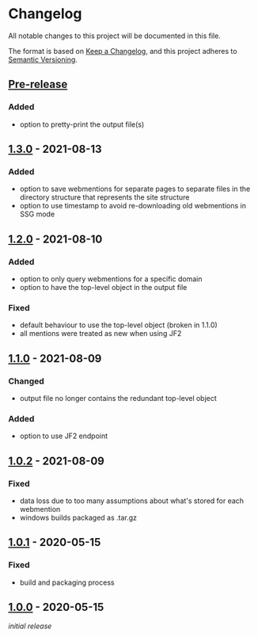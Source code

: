 # Changelog
All notable changes to this project will be documented in this file.

The format is based on [Keep a Changelog](https://keepachangelog.com/en/1.0.0/),
and this project adheres to [Semantic Versioning](https://semver.org/spec/v2.0.0.html).

## [Pre-release]
### Added
* option to pretty-print the output file(s)

## [1.3.0] - 2021-08-13
### Added
* option to save webmentions for separate pages to separate files in the directory structure that represents the site structure
* option to use timestamp to avoid re-downloading old webmentions in SSG mode

## [1.2.0] - 2021-08-10
### Added
* option to only query webmentions for a specific domain
* option to have the top-level object in the output file

### Fixed
* default behaviour to use the top-level object (broken in 1.1.0)
* all mentions were treated as new when using JF2

## [1.1.0] - 2021-08-09
### Changed
* output file no longer contains the redundant top-level object

### Added
* option to use JF2 endpoint

## [1.0.2] - 2021-08-09
### Fixed
* data loss due to too many assumptions about what's stored for each webmention
* windows builds packaged as .tar.gz

## [1.0.1] - 2020-05-15
### Fixed
* build and packaging process

## [1.0.0] - 2020-05-15
*initial release*

[Pre-release]: https://github.com/nekr0z/webmention.io-backup/releases/tag/latest
[1.3.0]: https://github.com/nekr0z/webmention.io-backup/releases/tag/v1.3.0
[1.2.0]: https://github.com/nekr0z/webmention.io-backup/releases/tag/v1.2.0
[1.1.0]: https://github.com/nekr0z/webmention.io-backup/releases/tag/v1.1.0
[1.0.2]: https://github.com/nekr0z/webmention.io-backup/releases/tag/v1.0.2
[1.0.1]: https://github.com/nekr0z/webmention.io-backup/releases/tag/v1.0.1
[1.0.0]: https://github.com/nekr0z/webmention.io-backup/releases/tag/v1.0.0
